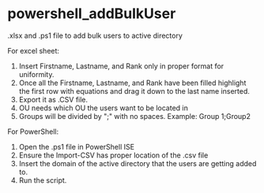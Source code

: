 # powershell_addBulkUser
.xlsx and .ps1 file to add bulk users to active directory

For excel sheet:
1. Insert Firstname, Lastname, and Rank only in proper format for uniformity.
2. Once all the Firstname, Lastname, and Rank have been filled highlight the first row with equations and drag it down to the last name inserted.
3. Export it as .CSV file.
4. OU needs which OU the users want to be located in
5. Groups will be divided by ";" with no spaces. Example: Group 1;Group2

For PowerShell:
1. Open the .ps1 file in PowerShell ISE
2. Ensure the Import-CSV has proper location of the .csv file
3. Insert the domain of the active directory that the users are getting added to.
4. Run the script.
